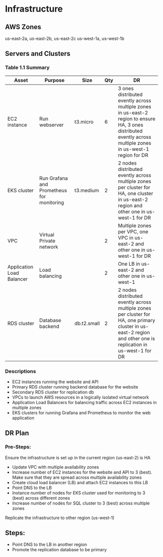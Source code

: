 # Infrastructure

## AWS Zones
us-east-2a, us-east-2b, us-east-2c
us-west-1a, us-west-1b

## Servers and Clusters

### Table 1.1 Summary
| Asset                     | Purpose                                   | Size        | Qty | DR                                 |
|---------------------------|-------------------------------------------|-------------|-----|------------------------------------|
| EC2 instance              | Run webserver                             | t3.micro    | 6   | 3 ones distributed evently across multiple zones in us-east-2 region to ensure HA, 3 ones distributed evently across multiple zones in us-west-1 region for DR|
| EKS cluster               | Run Grafana and Prometheus for monitoring | t3.medium   | 2   | 2 nodes distributed evently across multiple zones per cluster for HA, one cluster in us-east-2 region and other one in us-west-1 for DR |
| VPC                       | Virtual Private network                   |             | 2  | Multiple zones per VPC, one VPC in us-east-2 and other one in us-west-1 for DR |
| Application Load Balancer | Load balancing                            |             | 2   | One LB in us-east-2 and other one in us-west-1                               |
| RDS cluster       | Database backend                  | db.t2.small | 2   | 2 nodes distributed evently across multiple zones per cluster for HA, one primary cluster in us-east-2 region and other one is replication in us-west-1 for DR |                               |
### Descriptions
- EC2 instances running the website and API
- Primary RDS cluster running backend database for the website
- Secondary RDS cluster for replication db
- VPCs to launch AWS resources in a logically isolated virtual network
- Application Load Balancers for balancing traffic across EC2 instances in multiple zones
- EKS clusters for running Grafana and Prometheus to monitor the web application

## DR Plan
### Pre-Steps:
Ensure the infrastructure is set up in the current region (us-east-2) is HA
- Update VPC with multiple availability zones
- Increase number of EC2 instances for the website and API to 3 (best). Make sure that they are spread across multiple availability zones
- Create cloud load balancer (LB) and attach EC2 instances to this LB
- Point DNS to the LB
- Instance number of nodes for EKS cluster used for monitoring to 3 (best) across different zones
- Increase number of nodes for SQL cluster to 3 (best) across multiple zones

Replicate the infrastructure to other region (us-west-1)

## Steps:
- Point DNS to the LB in another region
- Promote the replication database to be primary
